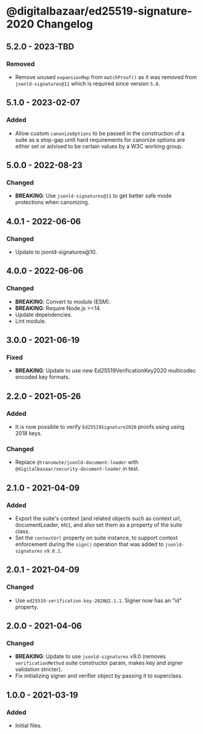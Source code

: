 # @digitalbazaar/ed25519-signature-2020 Changelog

## 5.2.0 - 2023-TBD

### Removed
- Remove unused `expansionMap` from `matchProof()` as it was removed
  from `jsonld-signatures@11` which is required since version `5.0`.

## 5.1.0 - 2023-02-07

### Added
- Allow custom `canonizeOptions` to be passed in the construction of
  a suite as a stop-gap until hard requirements for canonize options
  are either set or advised to be certain values by a W3C working group.

## 5.0.0 - 2022-08-23

### Changed
- **BREAKING**: Use `jsonld-signatures@11` to get better safe mode
  protections when canonizing.

## 4.0.1 - 2022-06-06

### Changed
- Update to jsonld-signatures@10.

## 4.0.0 - 2022-06-06

### Changed
- **BREAKING**: Convert to module (ESM).
- **BREAKING**: Require Node.js >=14.
- Update dependencies.
- Lint module.

## 3.0.0 - 2021-06-19

### Fixed

- **BREAKING**: Update to use new Ed25519VerificationKey2020 multicodec
  encoded key formats.

## 2.2.0 - 2021-05-26

### Added
- It is now possible to verify `Ed25519Signature2020` proofs using using
  2018 keys.

### Changed
- Replace `@transmute/jsonld-document-loader` with
  `@digitalbazaar/security-document-loader` in test.

## 2.1.0 - 2021-04-09

### Added
- Export the suite's context (and related objects such as context url,
  documentLoader, etc), and also set them as a property of the suite class.
- Set the `contextUrl` property on suite instance, to support context
  enforcement during the `sign()` operation that was added to `jsonld-signatures`
  `v9.0.1`.

## 2.0.1 - 2021-04-09

### Changed
- Use `ed25519-verification-key-2020@2.1.1`. Signer now has an "id" property.

## 2.0.0 - 2021-04-06

### Changed
- **BREAKING**: Update to use `jsonld-signatures` v9.0 (removes
  `verificationMethod` suite constructor param, makes key and signer validation
  stricter).
- Fix initializing signer and verifier object by passing it to superclass.

## 1.0.0 - 2021-03-19

### Added
- Initial files.
